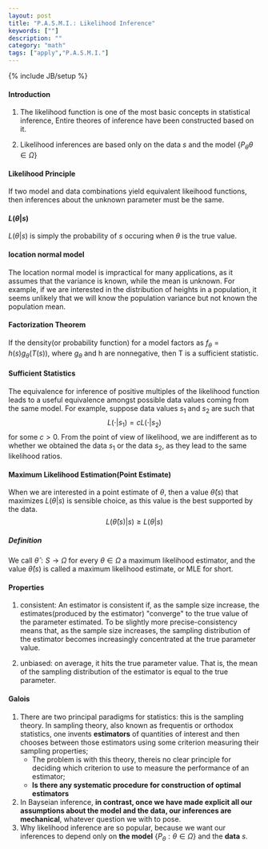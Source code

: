 ```yaml
---
layout: post
title: "P.A.S.M.I.: Likelihood Inference"
keywords: [""] 
description: ""
category: "math"
tags: ["apply","P.A.S.M.I."]
---
```

{% include JB/setup %}

#### Introduction
1. The likelihood function is one of the most basic concepts in statistical
inference, Entire theores of inference have been constructed based on it.

2. Likelihood inferences are based only on the data $s$ and the model
   $\{P_{\theta} \theta \in \Omega\}$


#### Likelihood Principle
If two model and data combinations yield equivalent likeihood functions, then
inferences about the unknown parameter must be the same.



#### $L(\theta|s)$
$L(\theta|s)$ is simply the probability of $s$ occuring when $\theta$ is the
true value.


#### location normal model
The location normal model is impractical for many applications, as it assumes
that the variance is known, while the mean is unknown. For example, if we are
interested in the distribution of heights in a population, it seems unlikely
that we will know the population variance but not known the population mean.

#### Factorization Theorem
If the density(or probability function) for a model factors as
$f_{\theta}=h(s)g_{\theta}(T(s))$, where $g_{\theta}$ and h are nonnegative,
then T is a sufficient statistic.

#### Sufficient Statistics
The equivalence for inference of positive multiples of the likelihood function
leads to a useful equivalence amongst possible data values coming from the same
model. For example, suppose data values $s_1$ and $s_2$ are such that 
$$L(\cdot|s_1)=cL(\cdot|s_2)$$ for some $c>0$. From the point of view of
likelihood, we are indifferent as to whether we obtained the data $s_1$ or the
data $s_2$, as they lead to the same likelihood ratios. 

#### Maximum Likelihood Estimation(Point Estimate)
When we are interested in a point estimate of $\theta$, then a value
$\hat{\theta}(s)$ that maximizes $L(\theta|s)$ is sensible choice, as this value
is the best supported by the data.<br />
$$
L(\hat{\theta}(s) | s) \geq L(\theta | s)
$$

##### Definition
We call $\hat{\theta}: S \rightarrow \Omega$ for every $\theta \in \Omega$ a
maximum likelihood estimator, and the value $\hat{\theta}(s)$ is called a
maximum likelihood estimate, or MLE for short.




#### Properties
1. consistent:
An estimator is consistent if, as the sample size increase, the
estimates(produced by the estimator) "converge" to the true value of the
parameter estimated. To be slightly more precise-consistency means that, as the
sample size increases, the sampling distribution of the estimator becomes
increasingly concentrated at the true parameter value.

2. unbiased:
on average, it hits the true parameter value. That is, the mean of the sampling
distribution of the estimator is equal to the true parameter.

#### Galois
1. There are two principal paradigms for statistics: this is the sampling
   theory. In sampling theory, also known as frequentis or orthodox statistics,
   one invents **estimators** of quantities of interest and then chooses between
   those estimators using some criterion measuring their sampling properties;
   - The problem is with this theory, thereis no clear principle for deciding
     which criterion to use to measure the performance of an estimator;
   - **Is there any systematic procedure for construction of optimal estimators**
2. In Bayseian inference, **in contrast, once we have made explicit all our
   assumptions about the model and the data, our inferences are mechanical**,
   whatever question we with to pose.
3. Why likelihood inference are so popular, because we want our inferences to
   depend only on **the model**  $\{P_{\theta}: \theta \in  \Omega\}$ and the **data** $s$.

